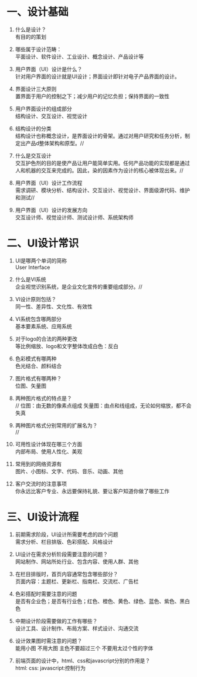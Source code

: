# 一、设计基础

1. 什么是设计？</br>
有目的的策划

1. 哪些属于设计范畴：</br>
平面设计、软件设计、工业设计、概念设计、产品设计等

1. 用户界面（UI）设计是什么？</br>
针对用户界面的设计就是UI设计；界面设计即针对电子产品界面的设计。

1. 界面设计三大原则</br>
置界面于用户的控制之下；减少用户的记忆负担；保持界面的一致性

1. 用户界面设计的组成部分</br>
结构设计、交互设计、视觉设计

1. 结构设计的分类</br>
结构设计也称概念设计，是界面设计的骨架。通过对用户研究和任务分析，制定出产品d整体架构和原型。//

1. 什么是交互设计</br>
交互护色剂的目的是使产品让用户能简单实用。任何产品功能的实现都是通过人和机器的交互来完成的。因此，染的因素作为设计的核心被体现出来。//

1. 用户界面（UI）设计工作流程</br>
需求调研、模块分析、结构设计、交互设计、视觉设计、界面级源代码、维护和测试//

1. 用户界面（UI）设计的发展方向</br>
交互设计师、视觉设计师、测试设计师、系统架构师

# 二、UI设计常识

1. UI是哪两个单词的简称</br>
User Interface

1. 什么是VI系统</br>
企业视觉识别系统，是企业文化宣传的重要组成部分。//

1. VI设计原则包括？</br>
同一性、差异性、文化性、有效性

1. VI系统包含哪两部分</br>
基本要素系统、应用系统

1. 对于logo的合法的两种更改</br>
等比例缩放、logo和文字整体改成白色：反白

1. 色彩模式有哪两种</br>
色光结合、颜料结合

1. 图片格式有哪两种？</br>
位图、矢量图

1. 两种图片格式的特点是？</br>//
位图：由无数的像素点组成
矢量图：由点和线组成，无论如何缩放，都不会失真

1. 两种图片格式分别常用的扩展名为？</br>//

1. 可用性设计体现在哪三个方面</br>
内部布局、使用人性化、美观

1. 常用到的网络资源有</br>
图片、小图标、文字、代码、音乐、动画、其他

1. 客户交流时的注意事项</br>
你永远比客户专业、永远要保持礼貌、要让客户知道你做了哪些工作

# 三、UI设计流程

1. 前期需求阶段，UI设计所需要考虑的四个问题</br>
需求分析、栏目排版、色彩搭配、风格设计

1. UI设计在需求分析阶段需要注意的问题？</br>
网站制作、网站所处行业、包含内容、使用人群、其他

1. 在栏目排版时，首页内容通常包含哪些部分？</br>
页面内容：主题栏、更新栏、指南栏、交流栏、广告栏

1. 色彩搭配时需要注意的问题</br>
是否有企业色；是否有行业色；红色、橙色、黄色、绿色、蓝色、紫色、黑白色

1. 中期设计阶段需要做的工作有哪些？</br>
设计工具、设计制作、布局方案、样式设计、沟通交流

1. 设计效果图时需注意的问题？</br>
能用小图 不用大图
主色不要超过三个
不要用太过个性的字体
1. 前端页面的设计中，html、css和javascript分别的作用是？</br>
html:
css:
javascript:控制行为
